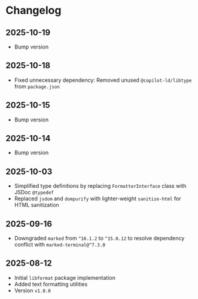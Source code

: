 # Changelog

## 2025-10-19

- Bump version

## 2025-10-18

- Fixed unnecessary dependency: Removed unused `@copilot-ld/libtype` from
  `package.json`

## 2025-10-15

- Bump version

## 2025-10-14

- Bump version

## 2025-10-03

- Simplified type definitions by replacing `FormatterInterface` class with JSDoc
  `@typedef`
- Replaced `jsdom` and `dompurify` with lighter-weight `sanitize-html` for HTML
  sanitization

## 2025-09-16

- Downgraded `marked` from `^16.1.2` to `^15.0.12` to resolve dependency
  conflict with `marked-terminal@^7.3.0`

## 2025-08-12

- Initial `libformat` package implementation
- Added text formatting utilities
- Version `v1.0.0`

